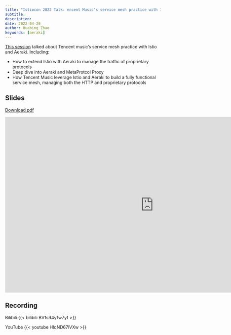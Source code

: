 ```yaml
---
title: "Istiocon 2022 Talk: encent Music’s service mesh practice with Istio and Aeraki"
subtitle: 
description:  
date: 2022-04-26
author: Huabing Zhao
keywords: [aeraki]
---
```


[This session](https://mp.weixin.qq.com/s/zp9q99mGyH2VD9Dij2owWg) talked about Tencent music’s service mesh practice with Istio and Aeraki. Including:

* How to extend Istio with Aeraki to manage the traffic of proprietary protocols
* Deep dive into Aeraki and MetaProtcol Proxy
* How Tencent Music leverage Istio and Aeraki to build a fully functional service mesh, managing both the HTTP and proprietary protocols

## Slides

[Download pdf](/slides/tencent-music-service-mesh-practice-with-istio-and-aeraki.pdf)
<iframe src="https://docs.google.com/presentation/d/e/2PACX-1vQeze3Z0_5BbLMyvm6iN7eUhppY06M8VKHw3EF7zNP9KJsDYXKms63yuvQcVRoB69s2hYpDGEEvh-77/embed?start=false&loop=false&delayms=3000" frameborder="0" width="960" height="569" allowfullscreen="true" mozallowfullscreen="true" webkitallowfullscreen="true"></iframe>

## Recording
Bilibili
{{< bilibili  BV1sR4y1w7yf >}}

YouTube
{{< youtube HlqND67lVXw >}} 
